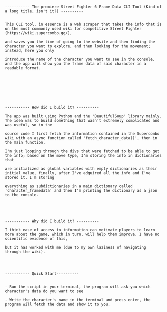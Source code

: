                                                                                                                           ----------- The premiere Street Fighter 6 Frame Data CLI Tool (Kind of a long title, isn't it?) ----------
                                                                                                                          
                                                                                                      This CLI tool, in essence is a web scraper that takes the info that is on the most commonly used wiki for competitive Street Fighter (https://wiki.supercombo.gg/),
                                                                                                      and saves you the time of going to the website and then finding the character you want to explore, and then looking for the movement; instead, here you only 
                                                                                                      introduce the name of the character you want to see in the console, and the app will show you the frame data of said character in a readable format.
                                                                                                      
                                                                                                      
                                                                                                      
                                                                                                      
                                                                                                      
                                                                                                      
                                                                                                      
                                                                                                                                                         ----------- How did I build it? ----------
                                                                                                      The app was built using Python and the 'BeautifulSoup' library mainly. The idea was to build something that wasn't extremely complicated and was useful, so in the
                                                                                                      source code I first fetch the information contained in the Supercombo wiki with an async function called 'fetch_character_data()', then in the main function,
                                                                                                      I'm just looping through the divs that were fetched to be able to get the info; based on the move type, I'm storing the info in dictionaries that
                                                                                                      are initialized as global variables with empty dictionaries as their initial value, finally, after I've adquired all the info and I've stored it, I'm storing 
                                                                                                      everything as subdictionaries in a main dictionary called 'character_framedata' and then I'm printing the dictionary as a json to the console.
                                                                                                      
                                                                                                      
                                                                                                      
                                                                                                      
                                                                                                                                                         ----------- Why did I build it? ----------
                                                                                                      I think ease of access to information can motivate players to learn more about the game, which in turn, will help them improve, I have no scientific evidence of this,
                                                                                                      but it has worked with me (due to my own laziness of navigating through the wiki).
                                                                                                      
                                                                                                      
                                                                                                      
                                                                                                                                                              ----------- Quick Start----------
                                                                                                                                                              
                                                                                                      - Run the script in your terminal, the program will ask you which character's data do you want to see
                                                                                                      - Write the character's name in the terminal and press enter, the program will fetch the data and show it to you.
                                                                                                      
                                                                                                      
                                                                                                    

